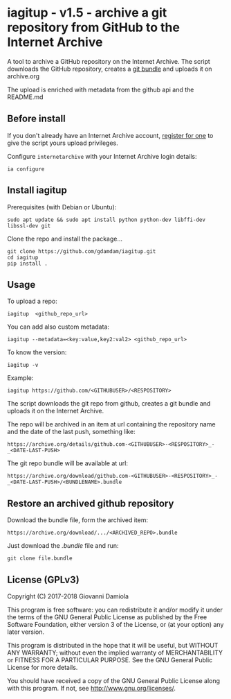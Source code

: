 # iagitup - v1.5 - archive a git repository from GitHub to the Internet Archive

A tool to archive a GitHub repository on the Internet Archive.
The script downloads the GitHub repository, creates a [git bundle](https://git-scm.com/docs/git-bundle) and uploads it on archive.org

The upload is enriched with metadata from the github api and the README.md

## Before install

If you don't already have an Internet Archive account,
[register for one](https://archive.org/account/login.createaccount.php)
to give the script yours upload privileges.

Configure `internetarchive` with your Internet Archive login details:

    ia configure

## Install iagitup

Prerequisites (with Debian or Ubuntu):

    sudo apt update && sudo apt install python python-dev libffi-dev libssl-dev git

Clone the repo and install the package...

    git clone https://github.com/gdamdam/iagitup.git
    cd iagitup
    pip install .

## Usage

To upload a repo:

    iagitup  <github_repo_url>

You can add also custom metadata:

    iagitup --metadata=<key:value,key2:val2> <github_repo_url>

To know the version:

    iagitup -v

Example:

    iagitup https://github.com/<GITHUBUSER>/<RESPOSITORY>

The script downloads the git repo from github, creates a git bundle and uploads it on the Internet Archive.

The repo will be archived in an item at url containing the repository name and the date of the last push, something like:

    https://archive.org/details/github.com-<GITHUBUSER>-<RESPOSITORY>_-_<DATE-LAST-PUSH>

The git repo bundle will be available at url:

    https://archive.org/download/github.com-<GITHUBUSER>-<RESPOSITORY>_-_<DATE-LAST-PUSH>/<BUNDLENAME>.bundle

## Restore an archived github repository

Download the bundle file, form the archived item:

    https://archive.org/download/.../<ARCHIVED_REPO>.bundle
Just download the _.bundle_ file and run:

    git clone file.bundle


## License (GPLv3)

Copyright (C) 2017-2018 Giovanni Damiola

This program is free software: you can redistribute it and/or modify
it under the terms of the GNU General Public License as published by
the Free Software Foundation, either version 3 of the License, or
(at your option) any later version.

This program is distributed in the hope that it will be useful,
but WITHOUT ANY WARRANTY; without even the implied warranty of
MERCHANTABILITY or FITNESS FOR A PARTICULAR PURPOSE.  See the
GNU General Public License for more details.

You should have received a copy of the GNU General Public License
along with this program.  If not, see <http://www.gnu.org/licenses/>.
